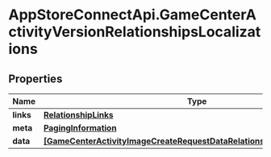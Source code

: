 # AppStoreConnectApi.GameCenterActivityVersionRelationshipsLocalizations

## Properties

Name | Type | Description | Notes
------------ | ------------- | ------------- | -------------
**links** | [**RelationshipLinks**](RelationshipLinks.md) |  | [optional] 
**meta** | [**PagingInformation**](PagingInformation.md) |  | [optional] 
**data** | [**[GameCenterActivityImageCreateRequestDataRelationshipsLocalizationData]**](GameCenterActivityImageCreateRequestDataRelationshipsLocalizationData.md) |  | [optional] 


